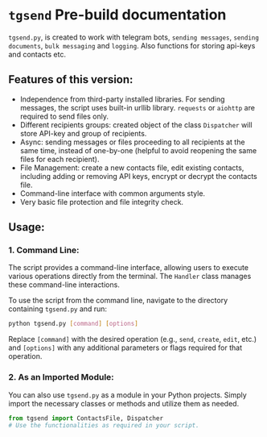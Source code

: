 # `tgsend` Pre-build documentation

`tgsend.py`, is created to work with telegram bots, `sending messages`, `sending documents`, `bulk messaging` and `logging`. Also functions for storing api-keys and contacts etc.

## Features of this version:
- Independence from third-party installed libraries. For sending messages, the script uses built-in urllib library. `requests` or `aiohttp` are required to send files only.
- Different recipients groups: created object of the class `Dispatcher` will store API-key and group of recipients.
- Async: sending messages or files proceeding to all recipients at the same time, instead of one-by-one (helpful to avoid reopening the same files for each recipient).
- File Management: create a new contacts file, edit existing contacts, including adding or removing API keys, encrypt or decrypt the contacts file.
- Command-line interface with common arguments style.
- Very basic file protection and file integrity check.


## Usage:

### 1. Command Line:

The script provides a command-line interface, allowing users to execute various operations directly from the terminal. The `Handler` class manages these command-line interactions.

To use the script from the command line, navigate to the directory containing `tgsend.py` and run:

```bash
python tgsend.py [command] [options]
```

Replace `[command]` with the desired operation (e.g., `send`, `create`, `edit`, etc.) and `[options]` with any additional parameters or flags required for that operation.

### 2. As an Imported Module:

You can also use `tgsend.py` as a module in your Python projects. Simply import the necessary classes or methods and utilize them as needed.

```python
from tgsend import ContactsFile, Dispatcher
# Use the functionalities as required in your script.
```

